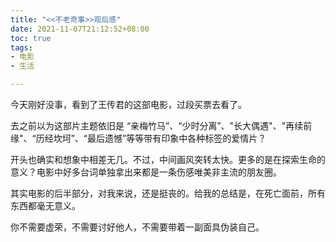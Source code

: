 ```yaml
---
title: "<<不老奇事>>观后感"
date: 2021-11-07T21:12:52+08:00 
toc: true 
tags:
- 电影
- 生活

---
```


今天刚好没事，看到了王传君的这部电影，过段买票去看了。

去之前以为这部片主题依旧是 “亲梅竹马”、“少时分离”、"长大偶遇"、"再续前缘"、“历经坎坷”、“最后遗憾”等等带有印象中各种标签的爱情片？



开头也确实和想象中相差无几。不过，中间画风突转太快。更多的是在探索生命的意义？电影中好多台词单独拿出来都是一条伤感唯美非主流的朋友圈。

其实电影的后半部分，对我来说，还是挺丧的。给我的总结是，在死亡面前，所有东西都毫无意义。

你不需要虚荣，不需要讨好他人，不需要带着一副面具伪装自己。



